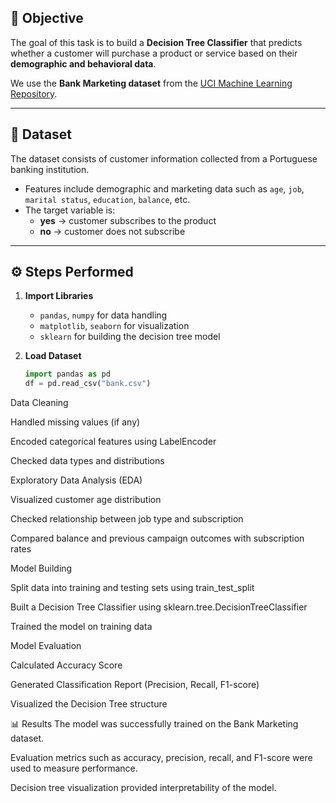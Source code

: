 ## 📌 Objective  
The goal of this task is to build a **Decision Tree Classifier** that predicts whether a customer will purchase a product or service based on their **demographic and behavioral data**.  

We use the **Bank Marketing dataset** from the [UCI Machine Learning Repository](https://archive.ics.uci.edu/ml/datasets/Bank+Marketing).  

---

## 📂 Dataset  
The dataset consists of customer information collected from a Portuguese banking institution.  
- Features include demographic and marketing data such as `age`, `job`, `marital status`, `education`, `balance`, etc.  
- The target variable is:  
  - **yes** → customer subscribes to the product  
  - **no** → customer does not subscribe  

---

## ⚙️ Steps Performed  

1. **Import Libraries**  
   - `pandas`, `numpy` for data handling  
   - `matplotlib`, `seaborn` for visualization  
   - `sklearn` for building the decision tree model  

2. **Load Dataset**  
   ```python
   import pandas as pd
   df = pd.read_csv("bank.csv")
Data Cleaning

Handled missing values (if any)

Encoded categorical features using LabelEncoder

Checked data types and distributions

Exploratory Data Analysis (EDA)

Visualized customer age distribution

Checked relationship between job type and subscription

Compared balance and previous campaign outcomes with subscription rates

Model Building

Split data into training and testing sets using train_test_split

Built a Decision Tree Classifier using sklearn.tree.DecisionTreeClassifier

Trained the model on training data

Model Evaluation

Calculated Accuracy Score

Generated Classification Report (Precision, Recall, F1-score)

Visualized the Decision Tree structure

📊 Results
The model was successfully trained on the Bank Marketing dataset.

Evaluation metrics such as accuracy, precision, recall, and F1-score were used to measure performance.

Decision tree visualization provided interpretability of the model.
